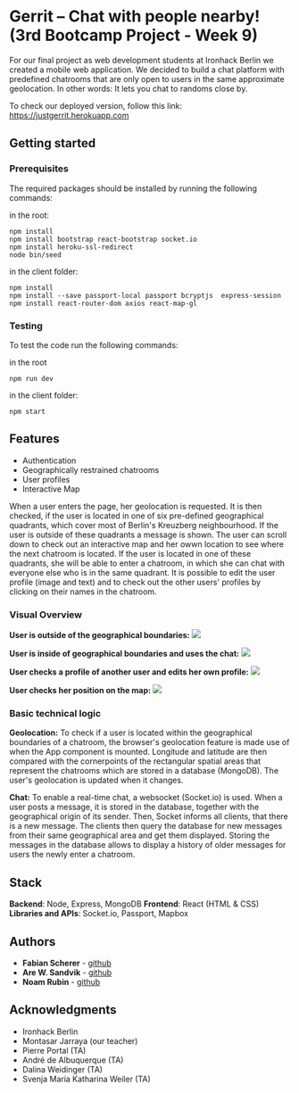 # Gerrit – Chat with people nearby! (3rd Bootcamp Project - Week 9)

For our final project as web development students at Ironhack Berlin we created a mobile web application. We decided to build a chat platform with predefined chatrooms that are only open to users in the same approximate geolocation. In other words: It lets you chat to randoms close by.

To check our deployed version, follow this link: https://justgerrit.herokuapp.com

## Getting started

### Prerequisites

The required packages should be installed by running the following commands:

in the root:

```
npm install
npm install bootstrap react-bootstrap socket.io
npm install heroku-ssl-redirect
node bin/seed
```

in the client folder:

```
npm install
npm install --save passport-local passport bcryptjs  express-session
npm install react-router-dom axios react-map-gl
```

### Testing

To test the code run the following commands:

in the root

```
npm run dev
```

in the client folder:

```
npm start
```

## Features
- Authentication
- Geographically restrained chatrooms
- User profiles
- Interactive Map

When a user enters the page, her geolocation is requested. It is then checked, if the user is located in one of six pre-defined geographical quadrants, which cover most of Berlin's Kreuzberg neighbourhood. If the user is outside of these quadrants a message is shown. The user can scroll down to check out an interactive map and her owwn location to see where the next chatroom is located. If the user is located in one of these quadrants, she will be able to enter a chatroom, in which she can chat with everyone else who is in the same quadrant. It is possible to edit the user profile (image and text) and to check out the other users' profiles by clicking on their names in the chatroom.

### Visual Overview
**User is outside of the geographical boundaries:**
![](no-chatroom.gif)

**User is inside of geographical boundaries and uses the chat:**
![](chat.gif)

**User checks a profile of another user and edits her own profile:**
![](profile.gif)

**User checks her position on the map:**
![](map.gif)

### Basic technical logic

**Geolocation:** To check if a user is located within the geographical boundaries of a chatroom, the browser's geolocation feature is made use of when the App component is mounted. Longitude and latitude are then compared with the cornerpoints of the rectangular spatial areas that represent the chatrooms which are stored in a database (MongoDB). The user's geolocation is updated when it changes.

**Chat:** To enable a real-time chat, a websocket (Socket.io) is used. When a user posts a message, it is stored in the database, together with the geographical origin of its sender. Then, Socket informs all clients, that there is a new message. The clients then query the database for new messages from their same geographical area and get them displayed. Storing the messages in the database allows to display a history of older messages for users the newly enter a chatroom.

## Stack
**Backend**: Node, Express, MongoDB
**Frontend**: React (HTML & CSS)
**Libraries and APIs**: Socket.io, Passport, Mapbox

## Authors

- **Fabian Scherer** - [github](https://github.com/fabianschu)
- **Are W. Sandvik** - [github](https://github.com/arews)
- **Noam Rubin** - [github](https://github.com/noamrubin22)

## Acknowledgments

- Ironhack Berlin
- Montasar Jarraya (our teacher)
- Pierre Portal (TA)
- André de Albuquerque (TA)
- Dalina Weidinger (TA)
- Svenja Maria Katharina Weiler (TA)
